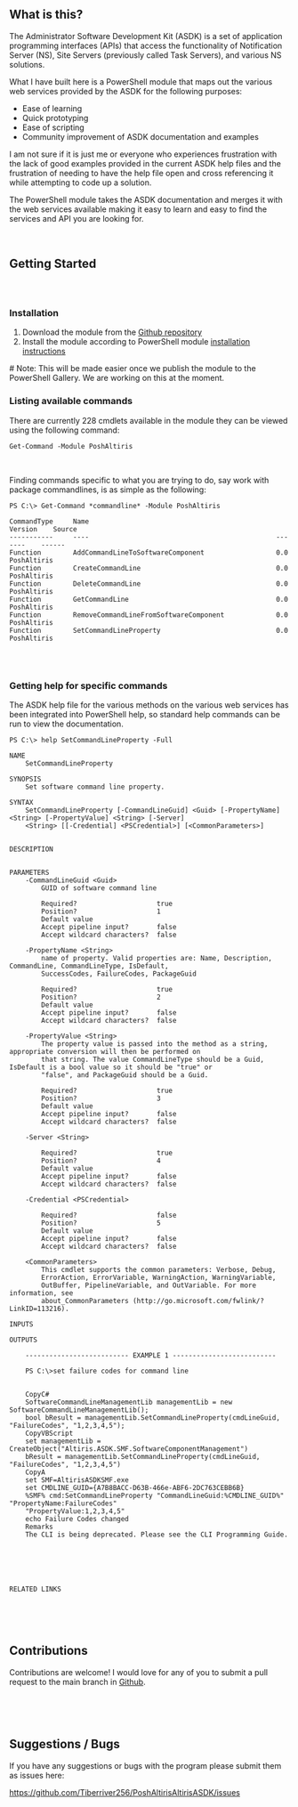 <h2>What is this?</h2>

<p><span>The Administrator Software Development Kit (ASDK) is a set of application programming interfaces (APIs) that access the functionality of&nbsp;Notification Server (NS), Site Servers (previously called Task Servers), and various&nbsp;NS solutions.</span></p>

<p><span>What I have built here is a PowerShell module that maps out the various web services provided by the ASDK for the following purposes:</span></p>

<ul>
	<li><span>Ease of learning</span></li>
	<li><span>Quick prototyping</span></li>
	<li><span>Ease of scripting</span></li>
	<li><span>Community improvement of ASDK documentation and examples</span></li>
</ul>

<p><span>​I am not sure if it is just me or everyone who experiences frustration with the lack of good examples provided in the current ASDK help files and the frustration of needing to have the help file open and cross referencing it while attempting to code up a solution.</span></p>

<p><span>The PowerShell module takes the ASDK documentation and merges it with the web services available making it easy to learn and easy to find the services and API you are looking for.</span></p>

<p>&nbsp;</p>

<h2>Getting Started</h2>

<h3>&nbsp;</h3>

<h3>Installation</h3>

<ol>
	<li>Download the module from the <a href="https://github.com/Tiberriver256/PowerShellSymantecAltirisASDK" rel="nofollow">Github repository</a></li>
	<li>Install the module according to PowerShell module <a href="https://msdn.microsoft.com/en-us/library/dd878350(v=vs.85).aspx" rel="nofollow">installation instructions</a></li>
</ol>

<p># Note: This will be made easier once we publish the module to the PowerShell Gallery. We are working on this at the moment.</p>

<h3>Listing available commands</h3>

<p>There are currently 228 cmdlets available in the module they can be viewed using the following command:</p>

<pre><code>Get-Command -Module PoshAltiris</code></pre>

<p>&nbsp;</p>

<p>Finding commands specific to what you are trying to do, say work with package commandlines,&nbsp;is as simple as the following:</p>

<pre><code>PS C:\&gt; Get-Command *commandline* -Module PoshAltiris

CommandType     Name                                               Version    Source
-----------     ----                                               -------    ------
Function        AddCommandLineToSoftwareComponent                  0.0        PoshAltiris
Function        CreateCommandLine                                  0.0        PoshAltiris
Function        DeleteCommandLine                                  0.0        PoshAltiris
Function        GetCommandLine                                     0.0        PoshAltiris
Function        RemoveCommandLineFromSoftwareComponent             0.0        PoshAltiris
Function        SetCommandLineProperty                             0.0        PoshAltiris

</code></pre>

<p>&nbsp;</p>

<h3>Getting help for specific commands</h3>

<p>The ASDK help file for the various methods on the various web services has been integrated into PowerShell help, so standard help commands can be run to view the documentation.</p>

<pre><code>PS C:\&gt; help SetCommandLineProperty -Full

NAME
    SetCommandLineProperty

SYNOPSIS
    Set software command line property.

SYNTAX
    SetCommandLineProperty [-CommandLineGuid] &lt;Guid&gt; [-PropertyName] &lt;String&gt; [-PropertyValue] &lt;String&gt; [-Server]
    &lt;String&gt; [[-Credential] &lt;PSCredential&gt;] [&lt;CommonParameters&gt;]


DESCRIPTION


PARAMETERS
    -CommandLineGuid &lt;Guid&gt;
        GUID of software command line

        Required?                    true
        Position?                    1
        Default value
        Accept pipeline input?       false
        Accept wildcard characters?  false

    -PropertyName &lt;String&gt;
        name of property. Valid properties are: Name, Description, CommandLine, CommandLineType, IsDefault,
        SuccessCodes, FailureCodes, PackageGuid

        Required?                    true
        Position?                    2
        Default value
        Accept pipeline input?       false
        Accept wildcard characters?  false

    -PropertyValue &lt;String&gt;
        The property value is passed into the method as a string, appropriate conversion will then be performed on
        that string. The value CommandLineType should be a Guid, IsDefault is a bool value so it should be "true" or
        "false", and PackageGuid should be a Guid.

        Required?                    true
        Position?                    3
        Default value
        Accept pipeline input?       false
        Accept wildcard characters?  false

    -Server &lt;String&gt;

        Required?                    true
        Position?                    4
        Default value
        Accept pipeline input?       false
        Accept wildcard characters?  false

    -Credential &lt;PSCredential&gt;

        Required?                    false
        Position?                    5
        Default value
        Accept pipeline input?       false
        Accept wildcard characters?  false

    &lt;CommonParameters&gt;
        This cmdlet supports the common parameters: Verbose, Debug,
        ErrorAction, ErrorVariable, WarningAction, WarningVariable,
        OutBuffer, PipelineVariable, and OutVariable. For more information, see
        about_CommonParameters (http://go.microsoft.com/fwlink/?LinkID=113216).

INPUTS

OUTPUTS

    -------------------------- EXAMPLE 1 --------------------------

    PS C:\&gt;set failure codes for command line


    CopyC#
    SoftwareCommandLineManagementLib managementLib = new SoftwareCommandLineManagementLib();
    bool bResult = managementLib.SetCommandLineProperty(cmdLineGuid, "FailureCodes", "1,2,3,4,5");
    CopyVBScript
    set managementLib = CreateObject("Altiris.ASDK.SMF.SoftwareComponentManagement")
    bResult = managementLib.SetCommandLineProperty(cmdLineGuid, "FailureCodes", "1,2,3,4,5")
    CopyA
    set SMF=AltirisASDKSMF.exe
    set CMDLINE_GUID={A7B8BACC-D63B-466e-ABF6-2DC763CEBB6B}
    %SMF% cmd:SetCommandLineProperty "CommandLineGuid:%CMDLINE_GUID%" "PropertyName:FailureCodes"
    "PropertyValue:1,2,3,4,5"
    echo Failure Codes changed
    Remarks
    The CLI is being deprecated. Please see the CLI Programming Guide.






RELATED LINKS
</code></pre>

<p>&nbsp;</p>

<p>&nbsp;</p>

<h2>Contributions</h2>

<p>Contributions are welcome! I would love for any of you to submit a pull request to the main branch in <a href="https://github.com/Tiberriver256/PowerShellSymantecAltirisASDK" rel="nofollow">Github</a>.</p>

<p>&nbsp;</p>

<p>&nbsp;</p>

<h2>Suggestions / Bugs</h2>

<p>If you have any suggestions or bugs with the program please submit them as issues here:</p>

<p><a href="https://github.com/Tiberriver256/PoshAltirisAltirisASDK/issues" rel="nofollow">https://github.com/Tiberriver256/PoshAltirisAltirisASDK/issues</a></p>
